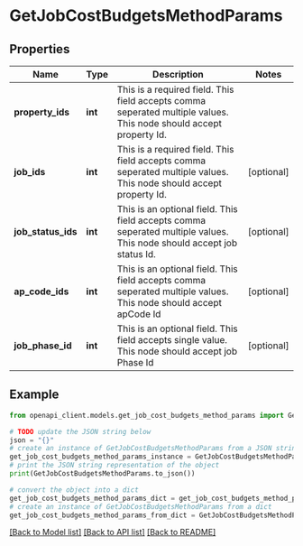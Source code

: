 # GetJobCostBudgetsMethodParams


## Properties

Name | Type | Description | Notes
------------ | ------------- | ------------- | -------------
**property_ids** | **int** | This is a required field. This field accepts comma seperated multiple values. This node should accept property Id. | 
**job_ids** | **int** | This is a required field. This field accepts comma seperated multiple values. This node should accept property Id. | [optional] 
**job_status_ids** | **int** | This is an optional field. This field accepts comma seperated multiple values. This node should accept job status Id. | [optional] 
**ap_code_ids** | **int** | This is an optional field. This field accepts comma seperated multiple values. This node should accept apCode Id | [optional] 
**job_phase_id** | **int** | This is an optional field. This field accepts single value. This node should accept job Phase Id | [optional] 

## Example

```python
from openapi_client.models.get_job_cost_budgets_method_params import GetJobCostBudgetsMethodParams

# TODO update the JSON string below
json = "{}"
# create an instance of GetJobCostBudgetsMethodParams from a JSON string
get_job_cost_budgets_method_params_instance = GetJobCostBudgetsMethodParams.from_json(json)
# print the JSON string representation of the object
print(GetJobCostBudgetsMethodParams.to_json())

# convert the object into a dict
get_job_cost_budgets_method_params_dict = get_job_cost_budgets_method_params_instance.to_dict()
# create an instance of GetJobCostBudgetsMethodParams from a dict
get_job_cost_budgets_method_params_from_dict = GetJobCostBudgetsMethodParams.from_dict(get_job_cost_budgets_method_params_dict)
```
[[Back to Model list]](../README.md#documentation-for-models) [[Back to API list]](../README.md#documentation-for-api-endpoints) [[Back to README]](../README.md)


